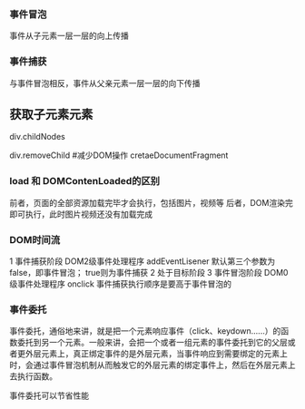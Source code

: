 ### 事件冒泡
事件从子元素一层一层的向上传播
### 事件捕获
与事件冒泡相反，事件从父亲元素一层一层的向下传播

## 获取子元素元素
div.childNodes

div.removeChild
#减少DOM操作 cretaeDocumentFragment

### load 和 DOMContenLoaded的区别
前者，页面的全部资源加载完毕才会执行，包括图片，视频等
后者，DOM渲染完即可执行，此时图片视频还没有加载完成

### DOM时间流
1 事件捕获阶段 DOM2级事件处理程序 addEventLisener 默认第三个参数为false，即事件冒泡； true则为事件捕获
2 处于目标阶段
3 事件冒泡阶段 DOM0级事件处理程序 onclick
事件捕获执行顺序是要高于事件冒泡的

### 事件委托
事件委托，通俗地来讲，就是把一个元素响应事件（click、keydown......）的函数委托到另一个元素。一般来讲，会把一个或者一组元素的事件委托到它的父层或者更外层元素上，真正绑定事件的是外层元素，当事件响应到需要绑定的元素上时，会通过事件冒泡机制从而触发它的外层元素的绑定事件上，然后在外层元素上去执行函数。

事件委托可以节省性能